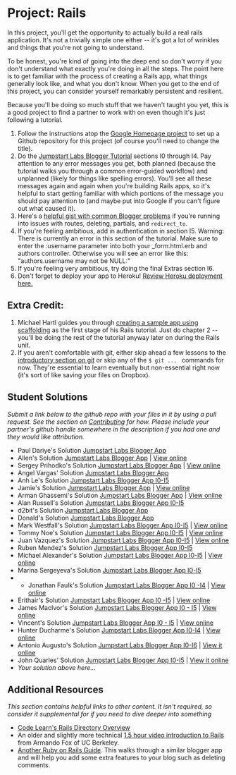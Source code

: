# Project: Rails
<!-- *Estimated Time: 6-8 hrs* -->

In this project, you'll get the opportunity to actually build a real rails application.  It's not a trivially simple one either -- it's got a lot of wrinkles and things that you're not going to understand.

To be honest, you're kind of going into the deep end so don't worry if you don't understand what exactly you're doing in all the steps.  The point here is to get familiar with the process of creating a Rails app, what things generally look like, and what you don't know.  When you get to the end of this project, you can consider yourself remarkably persistent and resilient. 

Because you'll be doing so much stuff that we haven't taught you yet, this is a good project to find a partner to work with on even though it's just following a tutorial.  

1. Follow the instructions atop the [Google Homepage project](/web-development-101/html-css) to set up a Github repository for this project (of course you'll need to change the title).
1. Do the [Jumpstart Labs Blogger Tutorial](http://tutorials.jumpstartlab.com/projects/blogger.html) sections I0 through I4.  Pay attention to any error messages you get, both planned (because the tutorial walks you through a common error-guided workflow) and unplanned (likely for things like spelling errors).  You'll see all these messages again and again when you're building Rails apps, so it's helpful to start getting familiar with which portions of the message you should pay attention to (and maybe put into Google if you can't figure out what caused it).
2. Here's a [helpful gist with common Blogger problems](https://gist.github.com/burtlo/4970471) if you're running into issues with routes, deleting, partials, and `redirect_to`.
3. If you're feeling ambitious, add in authentication in section I5. Warning: There is currently an error in this section of the tutorial.  Make sure to enter the :username parameter into both your _form.html.erb and authors controller.  Otherwise you will see an error like this: "authors.username may not be NULL:"
4. If you're feeling very ambitious, try doing the final Extras section I6.
5. Don't forget to deploy your app to Heroku!  [Review Heroku deployment here.](http://installfest.railsbridge.org/installfest/deploy_a_rails_app)

## Extra Credit:

1. Michael Hartl guides you through [creating a sample app using scaffolding](http://ruby.railstutorial.org/chapters/a-demo-app#top) as the first stage of his Rails tutorial.  Just do chapter 2 -- you'll be doing the rest of the tutorial anyway later on during the Rails unit.  
2. If you aren't comfortable with git, either skip ahead a few lessons to the [introductory section on git](/web-development-101/git-basics) or skip any of the `$ git ... ` commands for now.  They're essential to learn eventually but non-essential right now (it's sort of like saving your files on Dropbox).

## Student Solutions

*Submit a link below to the github repo with your files in it by using a pull request.  See the section on [Contributing](http://github.com/TheOdinProject/curriculum/blob/master/contributing.md) for how.  Please include your partner's github handle somewhere in the description if you had one and they would like attribution.*

* Paul Dariye's Solution [Jumpstart Labs Blogger App](https://github.com/pauldd91/theodinproject/tree/master/blogger)
* Allen's Solution [Jumpstart Labs Blogger App](https://github.com/NoRest4AWhearry/blogger) | [View online](http://jsblogger2.herokuapp.com/)
* Sergey Prihodko's Solution [Jumpstart Labs Blogger App](https://github.com/sprihodko/blog) | [View online](https://stormy-coast-9842.herokuapp.com/)
* Angel Vargas' Solution [Jumpstart Labs Blogger App](https://github.com/arioth/the-odin-project/tree/master/blogger)
* Anh Le's Solution [Jumpstart Labs Blogger App I0-I5](https://github.com/LaDilettante/studying-odin-project/tree/master/web_dev_101/project_rails/blogger)
* Jamie's Solution [Jumpstart Labs Blogger App](https://github.com/Jberczel/blogger) | [View online](http://pure-meadow-9674.herokuapp.com/)
* Arman Ghassemi's Solution [Jumpstart Labs Blogger App](https://github.com/ArmanG/First-Ruby-App) | [View online](http://stormy-cliffs-5263.herokuapp.com/)
* Alan Russell's Solution [Jumpstart Labs Blogger App I0-I5](https://github.com/ajrussellaudio/blogger)
* d2bit's Solution [Jumpstart Labs Blogger App](https://github.com/d2bit/odin-project/tree/master/blogger)
* Donald's Solution [Jumpstart Labs Blogger App](https://github.com/donaldali/blogger)
* Mark Westfall's Solution [Jumpstart Labs Blogger App I0-I5](https://github.com/mwestfall88/J-labs-blogger-app) | [View online](http://vast-gorge-8047.herokuapp.com/)
* Tommy Noe's Solution [Jumpstart Labs Blogger App I0-I5](https://github.com/thomasjnoe/blogger-2) | [View online](http://arcane-brushlands-3721.herokuapp.com)
* Juan Vazquez's Solution [Jumpstart Labs Blogger App I0-I5](https://github.com/juanvme/blogger) | [View online](http://secure-lowlands-4285.herokuapp.com/)
* Ruben Mendez's Solution [Jumpstart Labs Blogger App I0-I5](https://github.com/ruben-socal/blogger)
* Michael Alexander's Solution [Jumpstart Labs Blogger App I0-I5](https://github.com/betweenparentheses/jumpstart_labs_blogger) | [View online](http://quiet-dawn-1285.herokuapp.com/)
* Marina Sergeyeva's Solution [Jumpstart Labs Blogger App I0-I5](https://github.com/imousterian/OdinProject/tree/master/Project1_4_RubyOnRails)
* * Jonathan Faulk's Solution [Jumpstart Labs Blogger App I0 -I4](https://github.com/faulk49/jumpstart) | [View online](http://morning-gorge-3013.herokuapp.com/)
* Erithair's Solution [Jumpstart Labs Blogger App I0 -I5](https://github.com/N19270/blogger) | [View online](http://erithair-blog.herokuapp.com/)
* James MacIvor's Solution [Jumpstart Labs Blogger App I0 - I5](https://github.com/RobotOptimist/blogger) | [View online](http://warm-scrubland-4226.herokuapp.com/articles)
* Vincent's Solution [Jumpstart Labs Blogger App I0 - I5](https://github.com/wingyu/blogger) | [View online](http://ancient-plains-8753.herokuapp.com/)
* Hunter Ducharme's Solution [Jumpstart Labs Blogger App I0-I4](https://github.com/hgducharme/OdinProjects/tree/master/webDev101/RailsBlogger) | [View online](https://jumpstartblogger.herokuapp.com/)
* Antonio Augusto's Solution [Jumpstart Labs Blogger App I0-I6](https://github.com/antoniosb/blogger) | [View it online](https://heroblogger.herokuapp.com/)
* John Quarles' Solution [Jumpstart Labs Blogger App I0-I5](https://github.com/johnwquarles/Odin-rails-project) | [View it online](https://aqueous-retreat-3890.herokuapp.com/)
* *Your solution above here...*


## Additional Resources

*This section contains helpful links to other content. It isn't required, so consider it supplemental for if you need to dive deeper into something*

* [Code Learn's Rails Directory Overview](http://www.codelearn.org/ruby-on-rails-tutorial/rails-directory-overview)
* An older and slightly more technical [1.5 hour video introduction to Rails](http://www.youtube.com/watch?v=LuuKDyUYFTU) from Armando Fox of UC Berkeley.
* [Another Ruby on Rails Guide](http://guides.rubyonrails.org/getting_started.html).  This walks through a similar blogger app and will help you add some extra features to your blog such as deleting comments.
